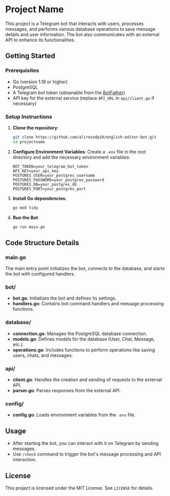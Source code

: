 
# Project Name

This project is a Telegram bot that interacts with users, processes messages, and performs various database operations to save message details and user information. The bot also communicates with an external API to enhance its functionalities.

## Getting Started

### Prerequisites

- Go (version 1.18 or higher)
- PostgreSQL
- A Telegram bot token (obtainable from the [BotFather](https://core.telegram.org/bots#botfather))
- API key for the external service (replace `API_URL` in `api/client.go` if necessary)

### Setup Instructions

1. **Clone the repository**:
   ```bash
   git clone https://github.com/alirezadp10/english-editor-bot.git
   cd projectname
   ```

2. **Configure Environment Variables**:
   Create a `.env` file in the root directory and add the necessary environment variables:

   ```plaintext
   BOT_TOKEN=your_telegram_bot_token
   API_KEY=your_api_key
   POSTGRES_USER=your_postgres_username
   POSTGRES_PASSWORD=your_postgres_password
   POSTGRES_DB=your_postgres_db
   POSTGRES_PORT=your_postgres_port
   ```

3. **Install Go dependencies**:
   ```bash
   go mod tidy
   ```

4. **Run the Bot**:
   ```bash
   go run main.go
   ```

## Code Structure Details

### main.go

The main entry point initializes the bot, connects to the database, and starts the bot with configured handlers.

### bot/

- **bot.go**: Initializes the bot and defines its settings.
- **handlers.go**: Contains bot command handlers and message processing functions.

### database/

- **connection.go**: Manages the PostgreSQL database connection.
- **models.go**: Defines models for the database (User, Chat, Message, etc.).
- **operations.go**: Includes functions to perform operations like saving users, chats, and messages.

### api/

- **client.go**: Handles the creation and sending of requests to the external API.
- **parser.go**: Parses responses from the external API.

### config/

- **config.go**: Loads environment variables from the `.env` file.

## Usage

- After starting the bot, you can interact with it on Telegram by sending messages.
- Use `/check` command to trigger the bot's message processing and API interaction.

## License

This project is licensed under the MIT License. See `LICENSE` for details.
